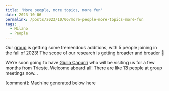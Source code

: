 ```yaml
---
title: 'More people, more topics, more fun'
date: 2023-10-06
permalink: /posts/2023/10/06/more-people-more-topics-more-fun
tags:
  - Milano
  - People
---
```


Our [group](<../../../../../index.html?p=2466>) is getting some tremendous additions, with 5 people joining in the fall of 2023! The scope of our research is getting broader and broader 🙂

We’re soon going to have [Giulia Capurri](<https://ui.adsabs.harvard.edu/search/q=author%3A%22Capurri%2C%20Giulia%22&sort=date%20desc%2C%20bibcode%20desc&p_=0>) who will be visiting us for a few months from Trieste. Welcome aboard all! There are like 13 people at group meetings now…

[comment]: Machine generated below here
